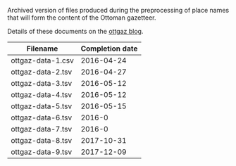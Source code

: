 Archived version of files produced during the preprocessing of place names that will form the content of the Ottoman gazetteer.

Details of these documents on the [ottgaz blog](http://ottgaz.org/transforming-oya/).

Filename | Completion date
--- | ---
ottgaz-data-1.csv | 2016-04-24
ottgaz-data-2.tsv | 2016-04-27
ottgaz-data-3.tsv | 2016-05-12
ottgaz-data-4.tsv | 2016-05-12
ottgaz-data-5.tsv | 2016-05-15
ottgaz-data-6.tsv | 2016-0
ottgaz-data-7.tsv | 2016-0
ottgaz-data-8.tsv | 2017-10-31
ottgaz-data-9.tsv | 2017-12-09
